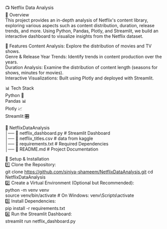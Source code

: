 📺 Netflix Data Analysis  
📌 Overview  
This project provides an in-depth analysis of Netflix's content library, exploring various aspects such as content distribution, duration, release trends, and more. Using Python, Pandas, Plotly, and Streamlit, we build an interactive dashboard to visualize insights from the Netflix dataset. 

🚀 Features
Content Analysis: Explore the distribution of movies and TV shows.  
Genre & Release Year Trends: Identify trends in content production over the years.  
Duration Analysis: Examine the distribution of content length (seasons for shows, minutes for movies).  
Interactive Visualizations: Built using Plotly and deployed with Streamlit.  
  
📊 Tech Stack  
Python 🐍  
Pandas 📊  
Plotly 📈  
Streamlit 🎛️  
  
📂 NetflixDataAnalysis  
│── 📄 netflix_dashboard.py    # Streamlit Dashboard  
│── 📄 netflix_titles.csv      # data from kaggle  
│── 📄 requirements.txt        # Required Dependencies  
│── 📄 README.md               # Project Documentation  

🔧 Setup & Installation  
1️⃣ Clone the Repository:  
git clone https://github.com/siniya-shameem/NetflixDataAnalysis.git 
cd NetflixDataAnalysis  
2️⃣ Create a Virtual Environment (Optional but Recommended):  
python -m venv venv  
source venv/bin/activate  # On Windows: venv\Scripts\activate  
3️⃣ Install Dependencies:  
pip install -r requirements.txt  
4️⃣ Run the Streamlit Dashboard:  
streamlit run netflix_dashboard.py  
